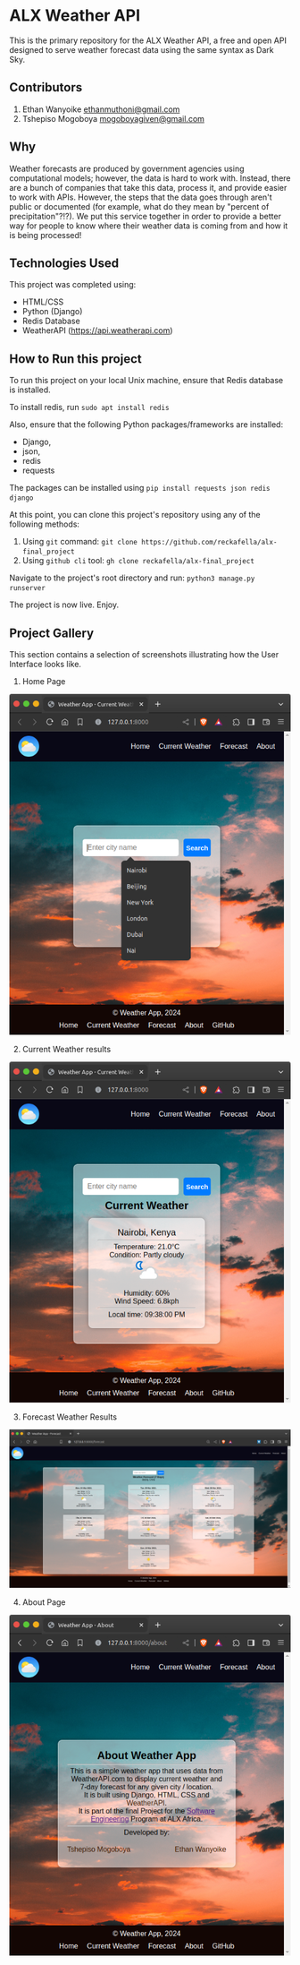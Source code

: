 # **ALX Weather API**

This is the primary repository for the ALX  Weather API, a free and open API designed to serve weather forecast data using the same syntax as Dark Sky.

## **Contributors**

1. Ethan Wanyoike <ethanmuthoni@gmail.com>
2. Tshepiso Mogoboya <mogoboyagiven@gmail.com>

## **Why**

Weather forecasts are produced by government agencies using computational models; however, the data is hard to work with. Instead, there are a bunch of companies that take this data, process it, and provide easier to work with APIs. However, the steps that the data goes through aren't public or documented (for example, what do they mean by "percent of precipitation"?!?). We put this service together in order to provide a better way for people to know where their weather data is coming from and how it is being processed!

## **Technologies Used**

This project was completed using:

* HTML/CSS
* Python (Django)
* Redis Database
* WeatherAPI (<https://api.weatherapi.com>)

## How to Run this project

To run this project on your local Unix machine, ensure that Redis database is installed.

To install redis, run `sudo apt install redis`

Also, ensure that the following Python packages/frameworks are installed:

* Django,
* json,
* redis
* requests

The packages can be installed using `pip install requests json redis django`

At this point, you can clone this project's repository using any of the following methods:

1. Using `git` command: `git clone https://github.com/reckafella/alx-final_project`
2. Using `github cli` tool: `gh clone reckafella/alx-final_project`

Navigate to the project's root directory and run: `python3 manage.py runserver`

The project is now live. Enjoy.

## **Project Gallery**

This section contains a selection of screenshots illustrating how the User Interface looks like.

1. Home Page

![HomePage](./pictures/home-page.png)

2. Current Weather results

![[Current Weather]](./pictures/current-weather.png)

3. Forecast Weather Results

![Forecast](./pictures/forecast-results.png)

4. About Page

![About](./pictures/about-page.png)
